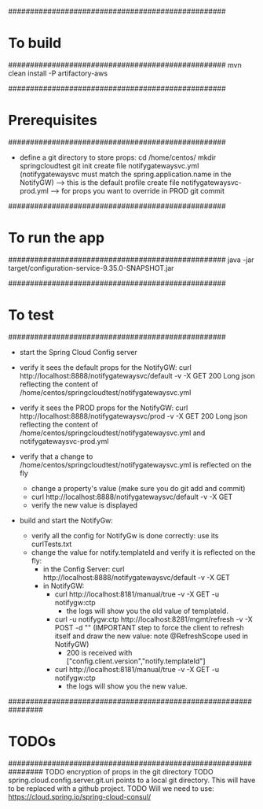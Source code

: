 ##################################################
# To build
##################################################
mvn clean install -P artifactory-aws


##################################################
# Prerequisites
##################################################
- define a git directory to store props:
    cd /home/centos/
    mkdir springcloudtest
    git init
    create file notifygatewaysvc.yml (notifygatewaysvc must match the spring.application.name in the NotifyGW) --> this is the default profile
    create file notifygatewaysvc-prod.yml   --> for props you want to override in PROD
    git commit


##################################################
# To run the app
##################################################
java -jar target/configuration-service-9.35.0-SNAPSHOT.jar


##################################################
# To test
##################################################
- start the Spring Cloud Config server

- verify it sees the default props for the NotifyGW:
    curl http://localhost:8888/notifygatewaysvc/default -v -X GET
    200 Long json reflecting the content of /home/centos/springcloudtest/notifygatewaysvc.yml

- verify it sees the PROD props for the NotifyGW:
    curl http://localhost:8888/notifygatewaysvc/prod -v -X GET
    200 Long json reflecting the content of /home/centos/springcloudtest/notifygatewaysvc.yml and notifygatewaysvc-prod.yml

- verify that a change to /home/centos/springcloudtest/notifygatewaysvc.yml is reflected on the fly
    - change a property's value (make sure you do git add and commit)
    - curl http://localhost:8888/notifygatewaysvc/default -v -X GET
    - verify the new value is displayed

- build and start the NotifyGw:
    - verify all the config for NotifyGw is done correctly: use its curlTests.txt
    - change the value for notify.templateId and verify it is reflected on the fly:
        - in the Config Server: curl http://localhost:8888/notifygatewaysvc/default -v -X GET
        - in NotifyGW:
            - curl http://localhost:8181/manual/true -v -X GET -u notifygw:ctp
                - the logs will show you the old value of templateId.
            - curl -u notifygw:ctp http://localhost:8281/mgmt/refresh -v -X POST -d "" (IMPORTANT step to force the client to refresh itself and draw the new value: note @RefreshScope used in NotifyGW)
                - 200 is received with ["config.client.version","notify.templateId"]
            - curl http://localhost:8181/manual/true -v -X GET -u notifygw:ctp
                - the logs will show you the new value.


################################################################
# TODOs
################################################################
TODO encryption of props in the git directory
TODO spring.cloud.config.server.git.uri points to a local git directory. This will have to be replaced with a github project.
TODO Will we need to use: https://cloud.spring.io/spring-cloud-consul/
